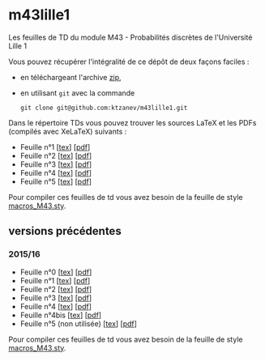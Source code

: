 # m43lille1

Les feuilles de TD du module M43 - Probabilités discrètes de l'Université Lille 1

Vous pouvez récupérer l'intégralité de ce dépôt de deux façons faciles :

- en téléchargeant l'archive [zip](https://github.com/ktzanev/m43lille1/archive/master.zip),
- en utilisant `git` avec la commande

  ~~~~~~~
  git clone git@github.com:ktzanev/m43lille1.git
  ~~~~~~~

Dans le répertoire TDs vous pouvez trouver les sources LaTeX et les PDFs (compilés avec XeLaTeX) suivants :

- Feuille n°1 [[tex](https://rawgit.com/ktzanev/m43lille1/master/TDs/M43_2016-17_TD1.tex)] [[pdf](https://rawgit.com/ktzanev/m43lille1/master/TDs/M43_2016-17_TD1.pdf)]
- Feuille n°2 [[tex](https://rawgit.com/ktzanev/m43lille1/master/TDs/M43_2016-17_TD2.tex)] [[pdf](https://rawgit.com/ktzanev/m43lille1/master/TDs/M43_2016-17_TD2.pdf)]
- Feuille n°3 [[tex](https://rawgit.com/ktzanev/m43lille1/master/TDs/M43_2016-17_TD3.tex)] [[pdf](https://rawgit.com/ktzanev/m43lille1/master/TDs/M43_2016-17_TD3.pdf)]
- Feuille n°4 [[tex](https://rawgit.com/ktzanev/m43lille1/master/TDs/M43_2016-17_TD4.tex)] [[pdf](https://rawgit.com/ktzanev/m43lille1/master/TDs/M43_2016-17_TD4.pdf)]
- Feuille n°5 [[tex](https://rawgit.com/ktzanev/m43lille1/master/TDs/M43_2016-17_TD5.tex)] [[pdf](https://rawgit.com/ktzanev/m43lille1/master/TDs/M43_2016-17_TD5.pdf)]

Pour compiler ces feuilles de td vous avez besoin de la feuille de style [macros_M43.sty](https://cdn.rawgit.com/ktzanev/m43lille1/master/TDs/macros_M43.sty).

## versions précédentes

### 2015/16

- Feuille n°0 [[tex](https://cdn.rawgit.com/ktzanev/m43lille1/v2015-16/TDs/M43_2015-16_TD0.tex)] [[pdf](https://cdn.rawgit.com/ktzanev/m43lille1/v2015-16/TDs/M43_2015-16_TD0.pdf)]
- Feuille n°1 [[tex](https://cdn.rawgit.com/ktzanev/m43lille1/v2015-16/TDs/M43_2015-16_TD1.tex)] [[pdf](https://cdn.rawgit.com/ktzanev/m43lille1/v2015-16/TDs/M43_2015-16_TD1.pdf)]
- Feuille n°2 [[tex](https://cdn.rawgit.com/ktzanev/m43lille1/v2015-16/TDs/M43_2015-16_TD2.tex)] [[pdf](https://cdn.rawgit.com/ktzanev/m43lille1/v2015-16/TDs/M43_2015-16_TD2.pdf)]
- Feuille n°3 [[tex](https://cdn.rawgit.com/ktzanev/m43lille1/v2015-16/TDs/M43_2015-16_TD3.tex)] [[pdf](https://cdn.rawgit.com/ktzanev/m43lille1/v2015-16/TDs/M43_2015-16_TD3.pdf)]
- Feuille n°4 [[tex](https://cdn.rawgit.com/ktzanev/m43lille1/v2015-16/TDs/M43_2015-16_TD4.tex)] [[pdf](https://cdn.rawgit.com/ktzanev/m43lille1/v2015-16/TDs/M43_2015-16_TD4.pdf)]
- Feuille n°4bis [[tex](https://cdn.rawgit.com/ktzanev/m43lille1/v2015-16/TDs/M43_2015-16_TD4bis.tex)] [[pdf](https://cdn.rawgit.com/ktzanev/m43lille1/v2015-16/TDs/M43_2015-16_TD4bis.pdf)]
- Feuille n°5 (non utilisée) [[tex](https://cdn.rawgit.com/ktzanev/m43lille1/v2015-16/TDs/M43_2015-16_TD5.tex)] [[pdf](https://cdn.rawgit.com/ktzanev/m43lille1/v2015-16/TDs/M43_2015-16_TD5.pdf)]

Pour compiler ces feuilles de td vous avez besoin de la feuille de style [macros_M43.sty](https://cdn.rawgit.com/ktzanev/m43lille1/v2015-16/TDs/macros_M43.sty).
